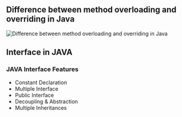 ## Difference between method overloading and overriding in Java

![Difference between method overloading and overriding in Java](https://github.com/siiine-764/java-module/assets/80540449/f0b8764c-aa8f-43d3-8d77-54d77296aec3)


## Interface in JAVA

### JAVA Interface Features 

  - Constant Declaration
  - Multiple Interface
  - Public Interface
  - Decoupling & Abstraction
  - Multiple Inheritances

